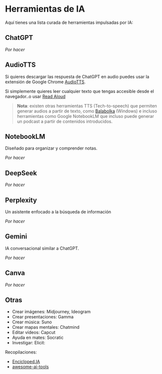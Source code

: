 # Herramientas de IA

Aquí tienes una lista curada de herramientas impulsadas por IA:

## ChatGPT

*Por hacer*
<!-- Una herramienta versátil para generar ideas, asistencia para escribir y resolver problemas.


* Personalizar ChatGPT (My GPTs) para tener varios roles, esto puede ser muy útil cuando para las diferentes tareas que queremos realizar, o las diferentes asignaturas.

 * Agentes, tareas 
Buscar ejemplos de GPTs personalizados creados por la comunidad: https://chatgpt.com/gpts 

canvas, search , elegir modelo
-->

## AudioTTS

Si quieres descargar las respuesta de ChatGPT en audio puedes usar la extensión de Google Chrome [AudioTTS](https://chromewebstore.google.com/detail/audiotts-simple-text-to-s/lhbdjaomnaobfljmhkmcfhhnihaaangh).

Si simplemente quieres leer cualquier texto que tengas accesible desde el navegador..o usar [Read Aloud](https://chromewebstore.google.com/detail/read-aloud-a-text-to-spee/hdhinadidafjejdhmfkjgnolgimiaplp) 

> **Nota**: existen otras herramientas TTS (Tech-to-speech) que permiten generar audios a partir de texto, como [Balabolka](https://www.cross-plus-a.com/balabolka.htm) (Windows) e incluso herramientas como Google NotebookLM que incluso puede generar un podcast a partir de contenidos introducidos.


## NotebookLM

Diseñado para organizar y comprender notas.

*Por hacer*
<!-- > chatgpt vs notebooklm -->

## DeepSeek

*Por hacer*

## Perplexity

Un asistente enfocado a la búsqueda de información

*Por hacer*

## Gemini

<!--  Google Gemini(Bard) -->

IA conversacional similar a ChatGPT.

*Por hacer*

## Canva

*Por hacer*

<!-- https://www.canva.com/

[infografías](https://www.canva.com/create/infographics/) -->

## Otras

* Crear imágenes: Midjourney, Ideogram
* Crear presentaciones: Gamma
* Crear música: Suno
* Crear mapas mentales: Chatmind
* Editar vídeos: Capcut
* Ayuda en mates: Socratic
* Investigar: Elicit:

Recopilaciones:
* [Encicloped.IA](https://start.me/p/xjMEMn/la-encicloped-ia)
* [awesome-ai-tools](https://github.com/mahseema/awesome-ai-tools)
